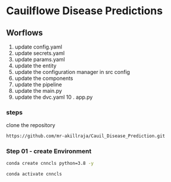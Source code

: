 # Cauilflowe Disease Predictions

## Worflows 
1. update config.yaml
2. update secrets.yaml
3. update params.yaml
4. update the entity
5. update the configuration manager in src config
6. update the components
7. update the pipeline
8. update the main.py
9. update the dvc.yaml
10 . app.py
### steps 
clone the repository
```bash
https://github.com/mr-akillraja/Cauil_Disease_Prediction.git
```

### Step 01 - create Environment 
```bash
conda create cnncls python=3.8 -y
```
```bash
conda activate cnncls
```
